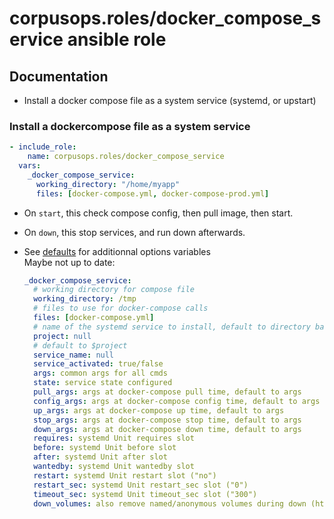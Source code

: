 # corpusops.roles/docker_compose_service ansible role

## Documentation

- Install a docker compose file as a system service (systemd, or upstart)

### Install a dockercompose file as a system service
```yaml
- include_role:
    name: corpusops.roles/docker_compose_service
  vars:
    _docker_compose_service:
      working_directory: "/home/myapp"
      files: [docker-compose.yml, docker-compose-prod.yml]
```

- On ``start``, this check compose config, then pull image, then start.
- On ``down``, this stop services, and run down afterwards.

- See [defaults](./defaults/main.yml) for additionnal options variables<br/>
  Maybe not up to date:

    ```yaml
    _docker_compose_service:
      # working directory for compose file
      working_directory: /tmp
      # files to use for docker-compose calls
      files: [docker-compose.yml]
      # name of the systemd service to install, default to directory basename
      project: null
      # default to $project
      service_name: null
      service_activated: true/false
      args: common args for all cmds
      state: service state configured
      pull_args: args at docker-compose pull time, default to args
      config_args: args at docker-compose config time, default to args
      up_args: args at docker-compose up time, default to args
      stop_args: args at docker-compose stop time, default to args
      down_args: args at docker-compose down time, default to args
      requires: systemd Unit requires slot
      before: systemd Unit before slot
      after: systemd Unit after slot
      wantedby: systemd Unit wantedby slot
      restart: systemd Unit restart slot ("no")
      restart_sec: systemd Unit restart_sec slot ("0")
      timeout_sec: systemd Unit timeout_sec slot ("300")
      down_volumes: also remove named/anonymous volumes during down (https://docs.docker.com/compose/reference/down/ (false))
    ```
